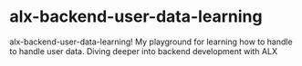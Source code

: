 # alx-backend-user-data-learning
alx-backend-user-data-learning! My playground for learning how to handle to handle user data. Diving deeper into backend development with ALX
